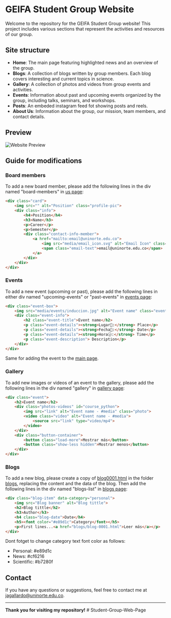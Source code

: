 # GEIFA Student Group Website

Welcome to the repository for the GEIFA Student Group website! This project includes various sections that represent the activities and resources of our group.

## Site structure

- **Home**: The main page featuring highlighted news and an overview of the group.
- **Blogs**: A collection of blogs written by group members. Each blog covers interesting and current topics in science.
- **Gallery**: A collection of photos and videos from group events and activities.
- **Events**: Information about past and upcoming events organized by the group, including talks, seminars, and workshops.
- **Posts**: An embeded instagram feed fot showing posts and reels.
- **About Us**: Information about the group, our mission, team members, and contact details.

## Preview

![Website Preview](/media/preview.gif)

## Guide for modifications

### Board members
To add a new board member, please add the following lines in the div named "board-members" in [us page](/us.html):

```html
<div class="card">
    <img src="" alt="Position" class="profile-pic">
    <div class="info">
        <h4>Position</h4>
        <h3>Name</h3>
        <p>Career</p>
        <p>Semester</p>
        <div class="contact-info-member">
            <a href="mailto:email@uninorte.edu.co">
                <img src="media/email_icon.svg" alt="Email Icon" class="icon">
                <span class="email-text">email@uninorte.edu.co</span>
            </a>
        </div>
    </div>
</div>
```

### Events
To add a new event (upcoming or past), please add the following lines in either div named "upcoming-events" or "past-events" in [events page](/events.html):

```html
<div class="event-box">
    <img src="media/events/induccion.jpg" alt="Event name" class="event-image">
    <div class="event-info">
        <h2 class="event-title">Event name</h2>
        <p class="event-details"><strong>Lugar📍:</strong> Place</p>
        <p class="event-details"><strong>Fecha📅:</strong> Date</p>
        <p class="event-details"><strong>Hora🕞:</strong> Time</p>
        <p class="event-description"> Description</p>
    </div>
</div>
```
Same for adding the event to the [main page](/index.html).

### Gallery
To add new images or videos of an event to the gallery, please add the following lines in the div named "gallery" in [gallery page](/gallery.html):

```html
<div class="event">
    <h2>Event name</h2>
    <div class="photos-videos" id="course_python">
        <img src="link" alt="Event name - #media" class="photo">
        <video class="video" alt="Event name - #media">
            <source src="link" type="video/mp4">
        </video>
    </div>
    <div class="button-container">
        <button class="load-more">Mostrar más</button>
        <button class="show-less hidden">Mostrar menos</button>
    </div>
</div>
```

### Blogs
To add a new blog, please create a copy of [blog0001.html](/blogs/blog-0001.html) in the folder [blogs](/blogs), replacing the content and the data of the blog. Then add the following lines in the div named "blogs-list" in [blogs page](/blogs.html):

```html
<div class="blog-item" data-category="personal">
    <img src="Blog banner" alt="Blog tittle">
    <h2>Blog tittle</h2>
    <h3>Author</h3>
    <h4 class="blog-date">Date</h4>
    <h5><font color="#e89d1c">Category</font></h5>
    <p>First lines...<a href="blogs/blog-0001.html">Leer más</a></p>
</div>
```
Dont fotget to change category text font color as follows:

- Personal: #e89d1c 
- News: #cf6216
- Scientific: #b7280f

## Contact

If you have any questions or suggestions, feel free to contact me at [jagallardo@uninorte.edu.co](mailto:jagallardo@uninorte.edu.co).

---

**Thank you for visiting my repository!**
#   S t u d e n t - G r o u p - W e b - P a g e 
 
 